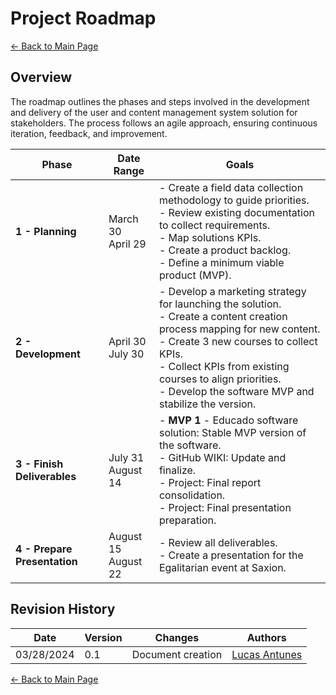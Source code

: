 # Project Roadmap

[← Back to Main Page](../../index.md)

## Overview

The roadmap outlines the phases and steps involved in the development and delivery of the user and content management system solution for stakeholders. The process follows an agile approach, ensuring continuous iteration, feedback, and improvement.

| **Phase**                                       | **Date Range**        | **Goals**                                                                                                                 |
| ------------------------------------------------ | --------------------- | ------------------------------------------------------------------------------------------------------------------------- |
| **1 - Planning**                                 | March 30 <br> April 29 | - Create a field data collection methodology to guide priorities. <br> - Review existing documentation to collect requirements. <br> - Map solutions KPIs. <br> - Create a product backlog. <br> - Define a minimum viable product (MVP). |
| **2 - Development**                              | April 30 <br> July 30  | - Develop a marketing strategy for launching the solution. <br> - Create a content creation process mapping for new content. <br> - Create 3 new courses to collect KPIs. <br> - Collect KPIs from existing courses to align priorities. <br> - Develop the software MVP and stabilize the version. |
| **3 - Finish Deliverables**                      | July 31 <br> August 14 | - **MVP 1** - Educado software solution: Stable MVP version of the software. <br> - GitHub WIKI: Update and finalize. <br> - Project: Final report consolidation. <br> - Project: Final presentation preparation. |
| **4 - Prepare Presentation**                     | August 15 <br> August 22 | - Review all deliverables. <br> - Create a presentation for the Egalitarian event at Saxion. |

## Revision History

| Date       | Version | Changes                           | Authors |
| ---------- | ------- | --------------------------------- | ------- |
| 03/28/2024 | 0.1     | Document creation                 |  [Lucas Antunes](https://github.com/LucasGSAntunes)        |

[← Back to Main Page](../../index.md)
